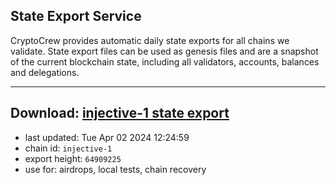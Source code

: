## State Export Service
CryptoCrew provides automatic daily state exports for all chains we validate. State export files can be used as genesis files and are a snapshot of the current blockchain state, including all validators, accounts, balances and delegations.

---
**Download: [injective-1 state export](https://dl-eu2.ccvalidators.com/SERVICE/injective/injective-1_export_64909225.json)**
---

- last updated: Tue Apr 02 2024 12:24:59
- chain id: `injective-1`
- export height: `64909225`
- use for: airdrops, local tests, chain recovery
